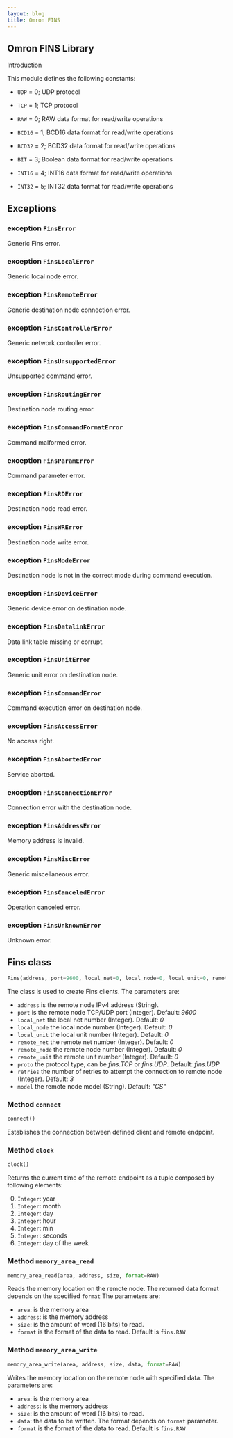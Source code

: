 ```yaml
---
layout: blog
title: Omron FINS
---
```

## Omron FINS Library

Introduction

This module defines the following constants:

* `UDP` = 0; UDP protocol
* `TCP` = 1; TCP protocol

* `RAW`   = 0; RAW data format for read/write operations
* `BCD16` = 1; BCD16 data format for read/write operations
* `BCD32` = 2; BCD32 data format for read/write operations
* `BIT`   = 3; Boolean data format for read/write operations
* `INT16` = 4; INT16 data format for read/write operations
* `INT32` = 5; INT32 data format for read/write operations

## Exceptions

### exception `FinsError`
Generic Fins error.

### exception `FinsLocalError`
Generic local node error.

### exception `FinsRemoteError`
Generic destination node connection error.

### exception `FinsControllerError`
Generic network controller error.

### exception `FinsUnsupportedError`
Unsupported command error.

### exception `FinsRoutingError`
Destination node routing error.

### exception `FinsCommandFormatError`
Command malformed error.

### exception `FinsParamError`
Command parameter error.

### exception `FinsRDError`
Destination node read error.

### exception `FinsWRError`
Destination node write error.

### exception `FinsModeError`
Destination node is not in the correct mode during command execution.

### exception `FinsDeviceError`
Generic device error on destination node.

### exception `FinsDatalinkError`
Data link table missing or corrupt.

### exception `FinsUnitError`
Generic unit error on destination node.

### exception `FinsCommandError`
Command execution error on destination node.

### exception `FinsAccessError`
No access right.

### exception `FinsAbortedError`
Service aborted.

### exception `FinsConnectionError`
Connection error with the destination node.

### exception `FinsAddressError`
Memory address is invalid.

### exception `FinsMiscError`
Generic miscellaneous error.

### exception `FinsCanceledError`
Operation canceled error.

### exception `FinsUnknownError`
Unknown error.


## Fins class
```python
Fins(address, port=9600, local_net=0, local_node=0, local_unit=0, remote_net=0, remote_node=0, remote_unit=0, proto=UDP, retries=3, model="CS")
```
The class is used to create Fins clients. The parameters are:

* `address` is the remote node IPv4 address (String).
* `port` is the remote node TCP/UDP port (Integer). Default: *9600*
* `local_net` the local net number (Integer). Default: *0*
* `local_node` the local node number (Integer). Default: *0*
* `local_unit`  the local unit number (Integer). Default: *0*
* `remote_net` the remote net number (Integer). Default: *0*
* `remote_node` the remote node number (Integer). Default: *0*
* `remote_unit` the remote unit number (Integer). Default: *0*
* `proto` the protocol type, can be *fins.TCP* or *fins.UDP*. Default: *fins.UDP*
* `retries` the number of retries to attempt the connection to remote node (Integer). Default: *3*
* `model` the remote node model (String). Default: *"CS"*

### Method `connect`
```python
connect()
```
Establishes the connection between defined client and remote endpoint.


### Method `clock`
```python
clock()
```
Returns the current time of the remote endpoint as a tuple composed by following elements:

0. `Integer`: year
1. `Integer`: month
2. `Integer`: day
3. `Integer`: hour
4. `Integer`: min
5. `Integer`: seconds
6. `Integer`: day of the week

### Method `memory_area_read`
```python
memory_area_read(area, address, size, format=RAW)
```
Reads the memory location on the remote node.
The returned data format depends on the specified `format`
The parameters are:

* `area`: is the memory area
* `address`: is the memory address
* `size`: is the amount of word (16 bits) to read.
* `format` is the format of the data to read. Default is `fins.RAW`

### Method `memory_area_write`
```python
memory_area_write(area, address, size, data, format=RAW)
```
Writes the memory location on the remote node with specified data.
The parameters are:

* `area`: is the memory area
* `address`: is the memory address
* `size`: is the amount of word (16 bits) to read.
* `data`: the data to be written. The format depends on `format` parameter.
* `format` is the format of the data to read. Default is `fins.RAW`
